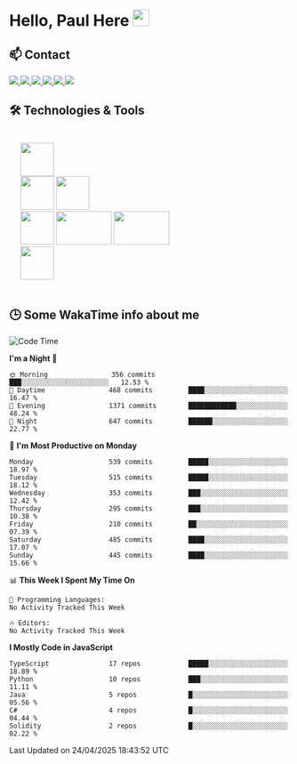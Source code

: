 # Hello, Paul Here <img src="https://raw.githubusercontent.com/MartinHeinz/MartinHeinz/master/wave.gif" width="30px">

<!--
Here are some ideas to get you started:

- 🔭 I’m currently working on ...
- 🌱 I’m currently learning ...
- 👯 I’m looking to collaborate on ...
- 🤔 I’m looking for help with ...
- 💬 Ask me about ...
- 📫 How to reach me: ...
- 😄 Pronouns: ...
- ⚡ Fun fact: ...
-->


## 📫 Contact

<p>
 <a href="https://RaveHunter05.github.io">
  <img src="https://img.shields.io/badge/ravehunter05-%23206A5D.svg?&style=for-the-badge&logo=jquery&logoColor=white" />
 </a>

 <a href="https://www.linkedin.com/in/paul-sotelo-rocha-68733687/">
  <img src="https://img.shields.io/badge/connect-%230077B5.svg?&style=for-the-badge&logo=linkedin&logoColor=white" />
 </a>

 <a href="https://join.skype.com/invite/viy3VgZfhRKv">
  <img src="https://img.shields.io/badge/chat-%2300AFF0.svg?&style=for-the-badge&logo=skype&logoColor=white" />
 </a>

 <a href="mailto:paulsotelo97@gmail.com">
  <img src="https://img.shields.io/badge/email-%23C14438.svg?&style=for-the-badge&logo=Gmail&logoColor=white" />
 </a>

 <a href="https://wa.me/50577312543">
  <img src="https://img.shields.io/badge/Whatsapp-%2300BFA5.svg?&style=for-the-badge&logo=Whatsapp&logoColor=white" />
 </a>
  
   <a href="https://telegram.me/RaveHunter05">
  <img src="https://img.shields.io/badge/Telegram-%23206A5D.svg?&style=for-the-badge&logo=Telegram&logoColor=white" />
 </a>
</p>

## 🛠️ Technologies & Tools

<div style="display: flex; flex-direction: column; padding: 20px;">
 
<div> <img src="https://cdn.pixabay.com/photo/2020/02/22/16/29/penguin-4871045_640.png" width="60" height="60"/> </div>
<div>
<img src="https://static-00.iconduck.com/assets.00/react-icon-2048x2048-o8k3ymqa.png" width="60" height="60"/>
<img src="https://www.drupal.org/files/project-images/nextjs-icon-dark-background.png" width="60" height="60" />
</div>
<div>
 <img src="https://upload.wikimedia.org/wikipedia/commons/thumb/c/c3/Python-logo-notext.svg/1200px-Python-logo-notext.svg.png" width="60" height="60" />
 <img src="https://www.ibm.com/content/dam/adobe-cms/instana/media_logo/dotnetCore.component.complex-narrative-xl.ts=1691583540732.png/content/adobe-cms/mx/es/products/instana/supported-technologies/dotnet-core-monitoring/_jcr_content/root/table_of_contents/body/content_section_styled/content-section-body/complex_narrative/logoimage" width="100" height="60" />
  <img src="https://cdn.bap-software.net/2024/08/26213247/spring.jpg" width="100" height="60" />
</div>

<div>
<img src="https://s2.coinmarketcap.com/static/img/coins/200x200/1027.png" width="60" height="60" />
</div>
</div>

## 🕒 Some WakaTime info about me

<!--START_SECTION:waka-->
![Code Time](http://img.shields.io/badge/Code%20Time-939%20hrs%2032%20mins-blue)

**I'm a Night 🦉** 

```text
🌞 Morning                356 commits         ███░░░░░░░░░░░░░░░░░░░░░░   12.53 % 
🌆 Daytime                468 commits         ████░░░░░░░░░░░░░░░░░░░░░   16.47 % 
🌃 Evening                1371 commits        ████████████░░░░░░░░░░░░░   48.24 % 
🌙 Night                  647 commits         ██████░░░░░░░░░░░░░░░░░░░   22.77 % 
```
📅 **I'm Most Productive on Monday** 

```text
Monday                   539 commits         █████░░░░░░░░░░░░░░░░░░░░   18.97 % 
Tuesday                  515 commits         █████░░░░░░░░░░░░░░░░░░░░   18.12 % 
Wednesday                353 commits         ███░░░░░░░░░░░░░░░░░░░░░░   12.42 % 
Thursday                 295 commits         ███░░░░░░░░░░░░░░░░░░░░░░   10.38 % 
Friday                   210 commits         ██░░░░░░░░░░░░░░░░░░░░░░░   07.39 % 
Saturday                 485 commits         ████░░░░░░░░░░░░░░░░░░░░░   17.07 % 
Sunday                   445 commits         ████░░░░░░░░░░░░░░░░░░░░░   15.66 % 
```


📊 **This Week I Spent My Time On** 

```text
💬 Programming Languages: 
No Activity Tracked This Week

🔥 Editors: 
No Activity Tracked This Week
```

**I Mostly Code in JavaScript** 

```text
TypeScript               17 repos            █████░░░░░░░░░░░░░░░░░░░░   18.89 % 
Python                   10 repos            ███░░░░░░░░░░░░░░░░░░░░░░   11.11 % 
Java                     5 repos             █░░░░░░░░░░░░░░░░░░░░░░░░   05.56 % 
C#                       4 repos             █░░░░░░░░░░░░░░░░░░░░░░░░   04.44 % 
Solidity                 2 repos             █░░░░░░░░░░░░░░░░░░░░░░░░   02.22 % 
```




 Last Updated on 24/04/2025 18:43:52 UTC
<!--END_SECTION:waka-->
